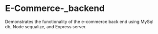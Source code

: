 # E-Commerce-_backend
Demonstrates the functionality of the e-commerce back end using MySql db, Node sequalize, and Express server.
